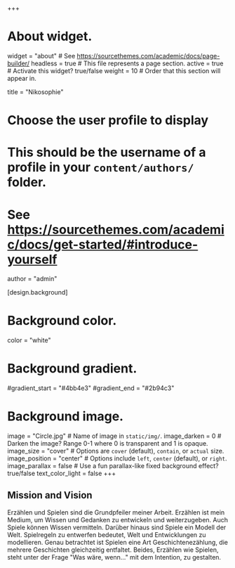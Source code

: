 +++

# About widget.
widget = "about"  # See https://sourcethemes.com/academic/docs/page-builder/
headless = true  # This file represents a page section.
active = true  # Activate this widget? true/false
weight = 10  # Order that this section will appear in.

title = "Nikosophie"

# Choose the user profile to display
# This should be the username of a profile in your `content/authors/` folder.
# See https://sourcethemes.com/academic/docs/get-started/#introduce-yourself
author = "admin"

[design.background]
  # Background color.
  color = "white"
  
  # Background gradient.
  #gradient_start = "#4bb4e3"
  #gradient_end = "#2b94c3"
  
  # Background image.
  image = "Circle.jpg"  # Name of image in `static/img/`.
  image_darken = 0  # Darken the image? Range 0-1 where 0 is transparent and 1 is opaque.
  image_size = "cover"  #  Options are `cover` (default), `contain`, or `actual` size.
  image_position = "center"  # Options include `left`, `center` (default), or `right`.
  image_parallax = false  # Use a fun parallax-like fixed background effect? true/false
  text_color_light = false
+++


## Mission and Vision

Erzählen und Spielen sind die Grundpfeiler meiner Arbeit. Erzählen ist mein Medium, um Wissen und Gedanken zu entwickeln und weiterzugeben. Auch Spiele können Wissen vermitteln. Darüber hinaus sind Spiele ein Modell der Welt. Spielregeln zu entwerfen bedeutet, Welt und Entwicklungen zu modellieren. Genau betrachtet ist Spielen eine Art Geschichtenezählung, die mehrere Geschichten gleichzeitig entfaltet. Beides, Erzählen wie Spielen, steht unter der Frage "Was wäre, wenn..." mit dem Intention, zu gestalten.
